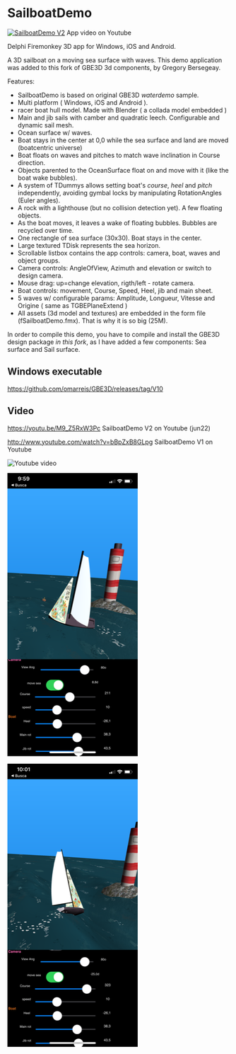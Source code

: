 # SailboatDemo

[![SailboatDemo V2](https://img.youtube.com/vi/M9_Z5RxW3Pc/0.jpg)](https://www.youtube.com/watch?v=M9_Z5RxW3Pc)
App video on Youtube

Delphi Firemonkey 3D app for Windows, iOS and Android.

A 3D sailboat on a moving sea surface with waves. 
This demo application was added to this fork of GBE3D 3d components, by Gregory Bersegeay. 

Features:
* SailboatDemo is based on original GBE3D *waterdemo* sample.
* Multi platform ( Windows, iOS and Android ).
* racer boat hull model. Made with Blender ( a collada model embedded ) 
* Main and jib sails with camber and quadratic leech. Configurable and dynamic sail mesh.
* Ocean surface w/ waves. 
* Boat stays in the center at 0,0 while the sea surface and land are moved (boatcentric universe)   
* Boat floats on waves and pitches to match wave inclination in Course direction.
* Objects parented to the OceanSurface float on and move with it (like the boat wake bubbles).
* A system of TDummys allows setting boat's *course*, *heel* and *pitch* independently, avoiding gymbal locks by manipulating RotationAngles (Euler angles).
* A rock with a lighthouse (but no collision detection yet). A few floating objects. 
* As the boat moves, it leaves a wake of floating bubbles. Bubbles are recycled over time.  
* One rectangle of sea surface (30x30). Boat stays in the center. 
* Large textured TDisk represents the sea horizon.
* Scrollable listbox contains the app controls: camera, boat, waves and object groups. 
* Camera controls: AngleOfView, Azimuth and elevation or switch to design camera.
* Mouse drag: up=change elevation, rigth/left - rotate camera.
* Boat controls: movement, Course, Speed, Heel, jib and main sheet.
* 5 waves w/ configurable params: Amplitude, Longueur, Vitesse and Origine ( same as TGBEPlaneExtend ) 
* All assets (3d model and textures) are embedded in the form file (fSailboatDemo.fmx). That is why it is so big (25M).

In order to compile this demo, you have to compile and install the GBE3D design package *in this fork*,
as I have added a few components: Sea surface and Sail surface.

## Windows executable
https://github.com/omarreis/GBE3D/releases/tag/V10

## Video

https://youtu.be/M9_Z5RxW3Pc   SailboatDemo V2 on Youtube (jun22)

http://www.youtube.com/watch?v=bBpZxB8GLpg   SailboatDemo V1 on Youtube

![Youtube video](https://img.youtube.com/vi/bBpZxB8GLpg/0.jpg) 

![app screenshot2](Screenshot2.png)

![app screenshot1](Screenshot1.png)

